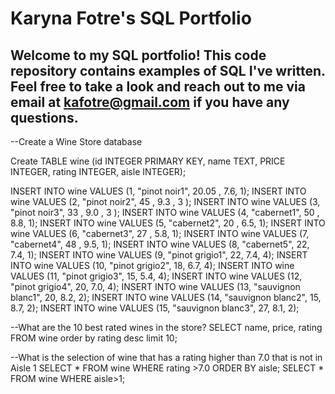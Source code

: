 # Karyna Fotre's SQL Portfolio

## Welcome to my SQL portfolio! This code repository contains examples of SQL I've written. Feel free to take a look and reach out to me via email at kafotre@gmail.com if you have any questions.

--Create a Wine Store database

Create TABLE wine (id INTEGER PRIMARY KEY, name TEXT, PRICE INTEGER, rating INTEGER, aisle INTEGER);

INSERT INTO wine VALUES (1, "pinot noir1", 20.05 , 7.6, 1);
INSERT INTO wine VALUES (2, "pinot noir2", 45 , 9.3 , 3 );
INSERT INTO wine VALUES (3, "pinot noir3", 33 , 9.0 , 3 );
INSERT INTO wine VALUES (4, "cabernet1", 50 , 8.8, 1);
INSERT INTO wine VALUES (5, "cabernet2", 20 , 6.5, 1);
INSERT INTO wine VALUES (6, "cabernet3", 27 , 5.8, 1);
INSERT INTO wine VALUES (7, "cabernet4", 48 , 9.5, 1);
INSERT INTO wine VALUES (8, "cabernet5", 22, 7.4, 1);
INSERT INTO wine VALUES (9, "pinot grigio1", 22, 7.4, 4);
INSERT INTO wine VALUES (10, "pinot grigio2", 18, 6.7, 4);
INSERT INTO wine VALUES (11, "pinot grigio3", 15, 5.4, 4);
INSERT INTO wine VALUES (12, "pinot grigio4", 20, 7.0, 4);
INSERT INTO wine VALUES (13, "sauvignon blanc1", 20, 8.2, 2);
INSERT INTO wine VALUES (14, "sauvignon blanc2", 15, 8.7, 2);
INSERT INTO wine VALUES (15, "sauvignon blanc3", 27, 8.1, 2);

--What are the 10 best rated wines in the store?
SELECT name, price, rating FROM wine order by rating desc limit 10; 

--What is the selection of wine that has a rating higher than 7.0 that is not in Aisle 1
SELECT * FROM wine WHERE rating >7.0 ORDER BY aisle;
SELECT * FROM wine WHERE aisle>1;
